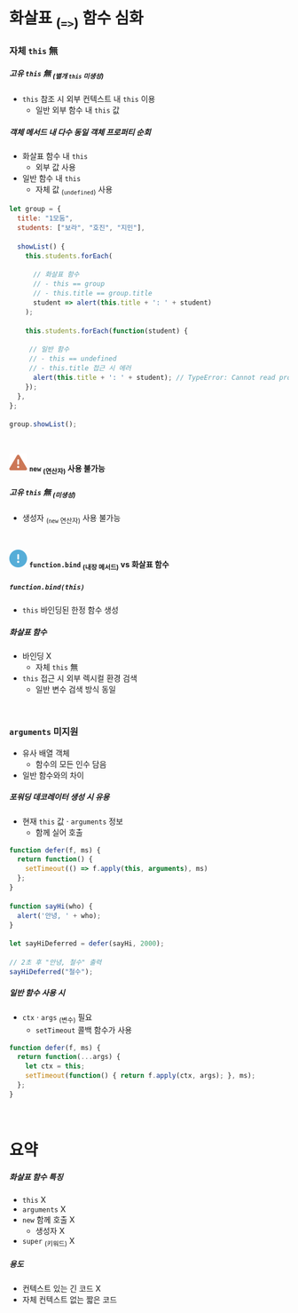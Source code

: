 화살표 <sub>(`=>`)</sub> 함수 심화
====

### 자체 `this` 無

##### 고유 `this` 無 <sub>(별개 `this` 미생성)</sub>
- `this` 참조 시 외부 컨텍스트 내 `this` 이용
  - 일반 외부 함수 내 `this` 값

##### 객체 메서드 내 다수 동일 객체 프로퍼티 순회
- 화살표 함수 내 `this`
  - 외부 값 사용
- 일반 함수 내 `this`
  - 자체 값 <sub>(`undefined`)</sub> 사용
```javascript
let group = {
  title: "1모둠",
  students: ["보라", "호진", "지민"],

  showList() {
    this.students.forEach(

      // 화살표 함수
      // - this == group
      // - this.title == group.title
      student => alert(this.title + ': ' + student)
    );

    this.students.forEach(function(student) {
 
     // 일반 함수
     // - this == undefined
     // - this.title 접근 시 에러
      alert(this.title + ': ' + student); // TypeError: Cannot read property 'title' of undefined
    });
  },
};

group.showList();
```

<br />

<img src="../../images/commons/icons/triangle-exclamation-solid.svg" /> **`new` <sub>(연산자)</sub> 사용 불가능**

##### 고유 `this` 無 <sub>(미생성)</sub>
- 생성자 <sub>(`new` 연산자)</sub> 사용 불가능

<br />

<img src="../../images/commons/icons/circle-exclamation-solid.svg" /> **`function.bind` <sub>(내장 메서드)</sub> vs 화살표 함수**

##### `function.bind(this)`
- `this` 바인딩된 한정 함수 생성

##### 화살표 함수
- 바인딩 X
  - 자체 `this` 無
- `this` 접근 시 외부 렉시컬 환경 검색
  - 일반 변수 검색 방식 동일

<br />

### `arguments` 미지원
- 유사 배열 객체
  - 함수의 모든 인수 담음
- 일반 함수와의 차이

##### 포워딩 데코레이터 생성 시 유용
- 현재 `this` 값 · `arguments` 정보
  - 함께 실어 호출
```javascript
function defer(f, ms) {
  return function() {
    setTimeout(() => f.apply(this, arguments), ms)
  };
}

function sayHi(who) {
  alert('안녕, ' + who);
}

let sayHiDeferred = defer(sayHi, 2000);

// 2초 후 "안녕, 철수" 출력
sayHiDeferred("철수");
```

##### 일반 함수 사용 시
- `ctx` · `args` <sub>(변수)</sub> 필요
  - `setTimeout` 콜백 함수가 사용
```javascript
function defer(f, ms) {
  return function(...args) {
    let ctx = this;
    setTimeout(function() { return f.apply(ctx, args); }, ms);
  };
}
```

<br />

요약
====

##### 화살표 함수 특징
- `this` X
- `arguments` X
- `new` 함께 호출 X
  - 생성자 X
- `super` <sub>(키워드)</sub> X

##### 용도
- 컨텍스트 있는 긴 코드 X
- 자체 컨텍스트 없는 짧은 코드
